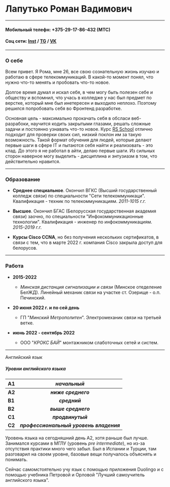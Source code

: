 # Лапутько Роман Вадимович
-----
#### Мобильный телефн: +375-29-17-86-432 (МТС) ####
#### Соц сети: [Inst](https://www.instagram.com/rmlptk/ "inst") / [TG](https://t.me/@RomaLptk/ "TG") / [VK](https://vk.com/romalaputko "VK") ####
----
### О себе ###
Всем привет. Я Рома, мне 26, все свою сознательную жизнь изучаю и работаю в сфере телекоммуникаций. В какой-то момент понял, что нужно что-то менять и пробовать что-то новое. 

Долгое время думал и искал себя, в чем могу быть полезен себе и обществу и вспомнил, что учась в колледже у нас был предмет по верстке, который мне был инетересен и выходило неплохо. Поэтому решился попробовать себя во Фронтенд разработке.

Основная цель - максимально прокачать себя в обсласи веб-разрабоки, научится кодить закрытыми глазами, решать сложные задачи и постоянно узнавать что-то новое. Курс [RS School](https://app.rs.school/ "RS school") отлично подходит для проверки своих сил, низкий поклон им за такую возможность. Такой формат обучения для людей, которые делают первые шаги в сфере IT и пытаются себя найти и реализовать - это клад.
До этого я не работал в айти, делаю первые шаги. Из сильных сторон наверное могу выделить - дисциплина и энтузиазм в том, что действительно нравится.  

---
### Образование

* __Среднее специальное__. Окончил ВГКС (Высший государственный колледж связи) по специальности "Сети телекоммуникаци". Квалификация - техник по телекоммуникациям. _2011-1015 г.г._

* __Высшее__. Окончил БГАС (Белорусская государственная академия связи) заочно, по специальности "Инфокоммуникационные технологии". Квалификация - инженер по инфокоммуникациям. _2015-2019 г.г._

* __Курсы Cisco CCNA__, но без получения нескольких сертификатов, в связи с тем, что в марте 2022 г. компания Cisco закрыла доступ для белорусов.

---
### Работа

+ __2015-2022__
  + _Минская дистанция сигнализации и связи_ (Минское отеделение БелЖД). Линейный механик связи на участке ст. Озерище - о.п. Печинский.

+ __20 июня 2022 г. и по сей день__
  + ГП "_Минский Метрополитен_". Электромеханик связи на третьей ветке.

+ __июнь 2022 - сентябрь 2022__ 
  + ООО "_КРОКС БАЙ_" монтажником слаботочных сетей и систем.

---
Английский язык
##### _Уровни английского языка_
|A1   |  ___начальный___
|-----|:------------------------------------------------:|
|__A2__   |  ___ниже среднего___                         |
|__B1__   |  ___средний___                               |
|__B2__   |  ___выше среднего___                         |
|__C1__   |  ___продвинутый___                           |
|__C2__   |  ___профессиональный уровень владения___     |



Уровень языка на сегодняшний день A2, хотя раньше был лучше. Занимался курсами в МГЛУ (уровень _pre intermediate_), но из-за отсутствия практики много чего забыл. Был в Испании и Турции, там разговарил на своем уровне, базовые вещи получалось объяснять и понимать.

Сейчас самомстоятельно учу язык с помощью приложения Duolingo и с помощью учебника Петровой и Орловой "Лучший самоучитель английского языка".
